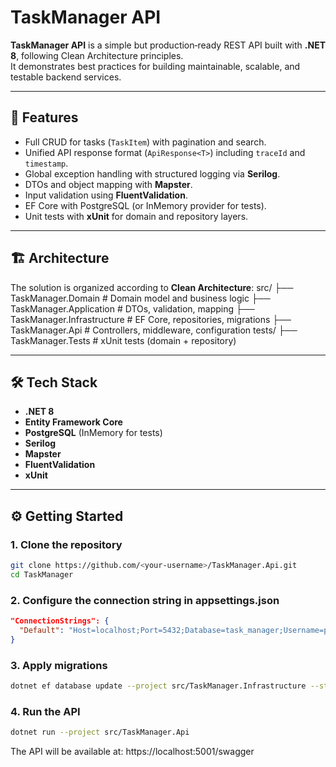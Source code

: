 # TaskManager API

**TaskManager API** is a simple but production‑ready REST API built with **.NET 8**, following Clean Architecture principles.  
It demonstrates best practices for building maintainable, scalable, and testable backend services.

---

## 🚀 Features
- Full CRUD for tasks (`TaskItem`) with pagination and search.
- Unified API response format (`ApiResponse<T>`) including `traceId` and `timestamp`.
- Global exception handling with structured logging via **Serilog**.
- DTOs and object mapping with **Mapster**.
- Input validation using **FluentValidation**.
- EF Core with PostgreSQL (or InMemory provider for tests).
- Unit tests with **xUnit** for domain and repository layers.

---

## 🏗 Architecture
The solution is organized according to **Clean Architecture**:
src/ 
├── TaskManager.Domain # Domain model and business logic 
├── TaskManager.Application # DTOs, validation, mapping 
├── TaskManager.Infrastructure # EF Core, repositories, migrations 
├── TaskManager.Api # Controllers, middleware, configuration tests/ 
├── TaskManager.Tests # xUnit tests (domain + repository)

---

## 🛠 Tech Stack
- **.NET 8**
- **Entity Framework Core**
- **PostgreSQL** (InMemory for tests)
- **Serilog**
- **Mapster**
- **FluentValidation**
- **xUnit**

---

## ⚙️ Getting Started

### 1. Clone the repository
```bash
git clone https://github.com/<your-username>/TaskManager.Api.git
cd TaskManager
```

### 2. Configure the connection string in appsettings.json
```json
"ConnectionStrings": {
  "Default": "Host=localhost;Port=5432;Database=task_manager;Username=postgres;Password=postgres"
}
```

### 3. Apply migrations
```bash
dotnet ef database update --project src/TaskManager.Infrastructure --startup-project src/TaskManager.Api
```

### 4. Run the API
```bash
dotnet run --project src/TaskManager.Api
```
The API will be available at: https://localhost:5001/swagger